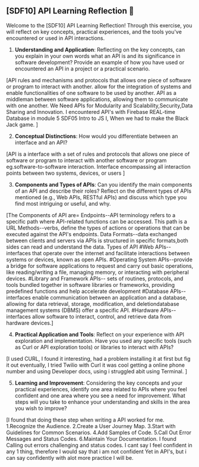 ## [SDF10] API Learning Reflection 🧠

Welcome to the [SDF10] API Learning Reflection! Through this exercise, you will reflect on key concepts, practical experiences, and the tools you've encountered or used in API interactions.

1. **Understanding and Application**: Reflecting on the key concepts, can you explain in your own words what an API is and its significance in software development? Provide an example of how you have used or encountered an API in a project or a practical scenario.

[API rules and mechanisms and protocols that allows one piece of software or program to interact with another. allow for the integration of systems and enable functionalities of one software to be used by another.
API as a middleman between software applications, allowing them to communicate with one another. We Need APIs for Modularity and Scalability,Security,Data Sharing and Innovation.
I encountered API's with Firebase REAL-time Database in module 5 SDF05 Intro to JS I, When we had to make the Black Jack game.
 ]

2. **Conceptual Distinctions**: How would you differentiate between an interface and an API? 

[API is a interface with a set of rules and protocols that allows one piece of software or program to interact with another software or program  eg.software-to-software interaction.
Interface encompassing all interaction points between two systems, devices, or users ]

3. **Components and Types of APIs**: Can you identify the main components of an API and describe their roles? Reflect on the different types of APIs mentioned (e.g., Web APIs, RESTful APIs) and discuss which type you find most intriguing or useful, and why.

[The Components of API are=
Endpoints--API terminology refers to a specific path where API-related functions can be accessed. This path is a URL
Methods--verbs, define the types of actions or operations that can be executed against the API's endpoints.
Data Formats--data exchanged between clients and servers via APIs is structured in specific formats,both sides can read and understand the data.
Types of API 
#Web APIs--  interfaces that operate over the internet and facilitate interactions between systems or devices,  known as open APIs.
#Operating System APIs--provide a bridge for software applications to request and carry out basic operations, like reading/writing a file, managing memory, or interacting with peripheral devices.
#Library and Framework APIs-- sets of routines, protocols, and tools bundled together in software libraries or frameworks, providing predefined functions and  help accelerate development
#Database APIs--interfaces enable communication between an application and a database, allowing for data retrieval, storage, modification, and deletiondatabase management systems (DBMS) offer a specific API.
#Hardware APIs--  interfaces allow software to interact, control, and retrieve data from hardware devices.]

4. **Practical Application and Tools**: Reflect on your experience with API exploration and implementation. Have you used any specific tools (such as Curl or API exploration tools) or libraries to interact with APIs? 

[I used CURL, I found it interesting, had a problem installing it at first but fig it out eventually, I tried Twilio with Curl it was cool getting a online phone number and using Developer docs, using i struggled abit using Terminal. ]

5. **Learning and Improvement**: Considering the key concepts and your practical experiences, identify one area related to APIs where you feel confident and one area where you see a need for improvement. What steps will you take to enhance your understanding and skills in the area you wish to improve?
 
[I found that doing these step when writing a API worked for me.
1.Recognize the Audience.
2.Create a User Journey Map.
3.Start with Guidelines for Common Scenarios.
4.Add Samples of Code.
5.Call Out Error Messages and Status Codes.
6.Maintain Your Documentation.
I found Calling out errors challenging and status codes.
I cant say I feel confident in any 1 thing, therefore I would say that i am not confident Yet in API's, but i can say confidently with alot more practice I will be. 
 

